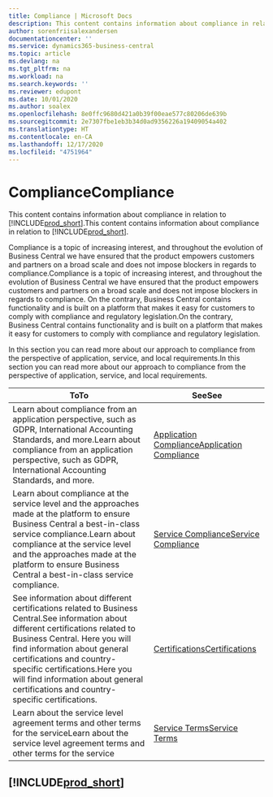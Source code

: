 ```yaml
---
title: Compliance | Microsoft Docs
description: This content contains information about compliance in relation to Business Central.
author: sorenfriisalexandersen
documentationcenter: ''
ms.service: dynamics365-business-central
ms.topic: article
ms.devlang: na
ms.tgt_pltfrm: na
ms.workload: na
ms.search.keywords: ''
ms.reviewer: edupont
ms.date: 10/01/2020
ms.author: soalex
ms.openlocfilehash: 8e0ffc9680d421a0b39f00eae577c80206de639b
ms.sourcegitcommit: 2e7307fbe1eb3b34d0ad9356226a19409054a402
ms.translationtype: HT
ms.contentlocale: en-CA
ms.lasthandoff: 12/17/2020
ms.locfileid: "4751964"
---
```

# <a name="compliance"></a><span data-ttu-id="f41b5-103">Compliance</span><span class="sxs-lookup"><span data-stu-id="f41b5-103">Compliance</span></span>

<span data-ttu-id="f41b5-104">This content contains information about compliance in relation to [!INCLUDE[prod_short](../includes/prod_short.md)].</span><span class="sxs-lookup"><span data-stu-id="f41b5-104">This content contains information about compliance in relation to [!INCLUDE[prod_short](../includes/prod_short.md)].</span></span>  

<span data-ttu-id="f41b5-105">Compliance is a topic of increasing interest, and throughout the evolution of Business Central we have ensured that the product empowers customers and partners on a broad scale and does not impose blockers in regards to compliance.</span><span class="sxs-lookup"><span data-stu-id="f41b5-105">Compliance is a topic of increasing interest, and throughout the evolution of Business Central we have ensured that the product empowers customers and partners on a broad scale and does not impose blockers in regards to compliance.</span></span> <span data-ttu-id="f41b5-106">On the contrary, Business Central contains functionality and is built on a platform that makes it easy for customers to comply with compliance and regulatory legislation.</span><span class="sxs-lookup"><span data-stu-id="f41b5-106">On the contrary, Business Central contains functionality and is built on a platform that makes it easy for customers to comply with compliance and regulatory legislation.</span></span>

<span data-ttu-id="f41b5-107">In this section you can read more about our approach to compliance from the perspective of application, service, and local  requirements.</span><span class="sxs-lookup"><span data-stu-id="f41b5-107">In this section you can read more about our approach to compliance from the perspective of application, service, and local  requirements.</span></span>

|<span data-ttu-id="f41b5-108">**To**</span><span class="sxs-lookup"><span data-stu-id="f41b5-108">**To**</span></span>|<span data-ttu-id="f41b5-109">**See**</span><span class="sxs-lookup"><span data-stu-id="f41b5-109">**See**</span></span>|  
|------------|-------------|  
|<span data-ttu-id="f41b5-110">Learn about compliance from an application perspective, such as GDPR, International Accounting Standards, and more.</span><span class="sxs-lookup"><span data-stu-id="f41b5-110">Learn about compliance from an application perspective, such as GDPR, International Accounting Standards, and more.</span></span>|[<span data-ttu-id="f41b5-111">Application Compliance</span><span class="sxs-lookup"><span data-stu-id="f41b5-111">Application Compliance</span></span>](compliance-application-compliance.md)|  
|<span data-ttu-id="f41b5-112">Learn about compliance at the service level and the approaches made at the platform to ensure Business Central a best-in-class service compliance.</span><span class="sxs-lookup"><span data-stu-id="f41b5-112">Learn about compliance at the service level and the approaches made at the platform to ensure Business Central a best-in-class service compliance.</span></span>|[<span data-ttu-id="f41b5-113">Service Compliance</span><span class="sxs-lookup"><span data-stu-id="f41b5-113">Service Compliance</span></span>](compliance-service-compliance.md)|  
|<span data-ttu-id="f41b5-114">See information about different certifications related to Business Central.</span><span class="sxs-lookup"><span data-stu-id="f41b5-114">See information about different certifications related to Business Central.</span></span> <span data-ttu-id="f41b5-115">Here you will find information about general certifications and country-specific certifications.</span><span class="sxs-lookup"><span data-stu-id="f41b5-115">Here you will find information about general certifications and country-specific certifications.</span></span>|[<span data-ttu-id="f41b5-116">Certifications</span><span class="sxs-lookup"><span data-stu-id="f41b5-116">Certifications</span></span>](compliance-certifications.md)|  
|<span data-ttu-id="f41b5-117">Learn about the service level agreement terms and other terms for the service</span><span class="sxs-lookup"><span data-stu-id="f41b5-117">Learn about the service level agreement terms and other terms for the service</span></span>|[<span data-ttu-id="f41b5-118">Service Terms</span><span class="sxs-lookup"><span data-stu-id="f41b5-118">Service Terms</span></span>](compliance-service-compliance.md#service-terms)|  

## [!INCLUDE[prod_short](../includes/free_trial_md.md)]  
